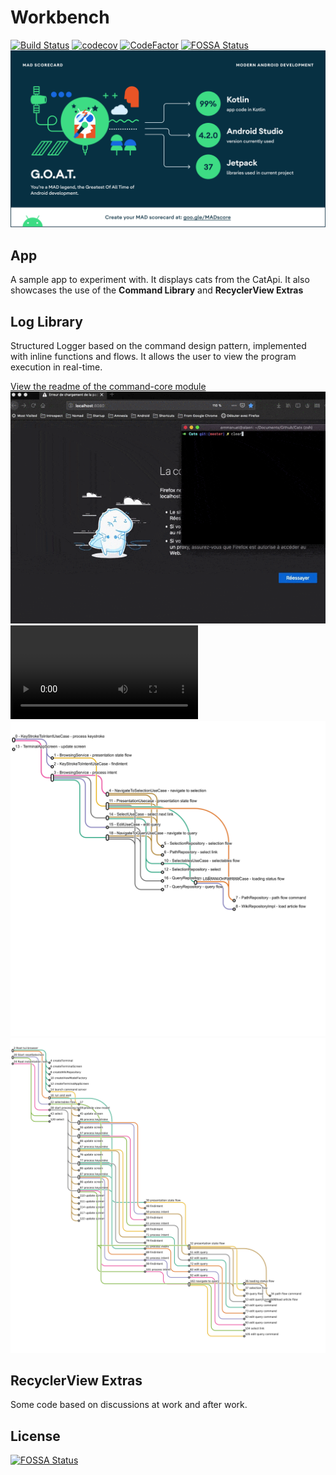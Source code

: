 # Workbench

[![Build Status](https://travis-ci.com/alaeri/Workbench.svg?branch=master)](https://travis-ci.com/alaeri/Workbench)
[![codecov](https://codecov.io/gh/alaeri/Workbench/branch/master/graph/badge.svg)](https://codecov.io/gh/alaeri/Workbench)
[![CodeFactor](https://www.codefactor.io/repository/github/alaeri/workbench/badge)](https://www.codefactor.io/repository/github/alaeri/workbench)
[![FOSSA Status](https://app.fossa.com/api/projects/git%2Bgithub.com%2Falaeri%2FWorkbench.svg?type=shield)](https://app.fossa.com/projects/git%2Bgithub.com%2Falaeri%2FWorkbench?ref=badge_shield)
[![Mad Scorecard](/doc/mad_scorecard/summary.png)]()

## App

A sample app to experiment with. It displays cats from the CatApi. It also showcases the use of the **Command Library** and **RecyclerView Extras**

## Log Library

Structured Logger based on the command design pattern, implemented with inline functions and flows.
It allows the user to view the program execution in real-time.

[View the readme of the command-core module](/command-core/README.md)
![Gif](/doc/command-demo-20201209.gif)
![Small demonstration (french voiceover - old version)](command-demo-20201203.mov)
![Grouped commands visualization](/doc/grouped-commands-20201205.png)
![Commands visualisations](/doc/commands-graph-20201205-8.png)

## RecyclerView Extras

Some code based on discussions at work and after work.

## License
[![FOSSA Status](https://app.fossa.com/api/projects/git%2Bgithub.com%2Falaeri%2FWorkbench.svg?type=large)](https://app.fossa.com/projects/git%2Bgithub.com%2Falaeri%2FWorkbench?ref=badge_large)

